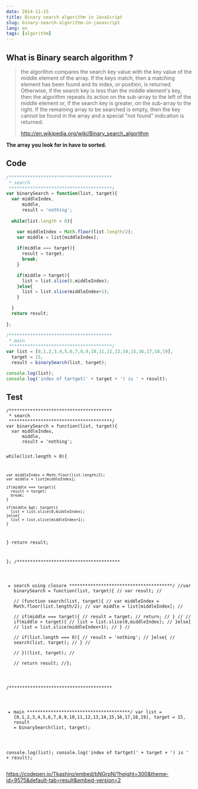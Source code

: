 ```yaml
---
date: 2014-11-15
title: Binary search algorithm in JavaScript
slug: binary-search-algorithm-in-javascript
lang: en
tags: [algorithm]
---
```


## What is Binary search algorithm ?

> the algorithm compares the search key value with the key value of the middle element of the array. If the keys match, then a matching element has been found and its index, or position, is returned. Otherwise, if the search key is less than the middle element's key, then the algorithm repeats its action on the sub-array to the left of the middle element or, if the search key is greater, on the sub-array to the right. If the remaining array to be searched is empty, then the key cannot be found in the array and a special "not found" indication is returned.
> 
> http://en.wikipedia.org/wiki/Binary_search_algorithm

__The array you look for in have to sorted.__


## Code

```js
/***************************************
 * search
 ***************************************/
var binarySearch = function(list, target){
  var middleIndex,
      middle,
      result = 'nothing';
  
  while(list.length > 0){

    var middleIndex = Math.floor(list.length/2);
    var middle = list[middleIndex];
  
    if(middle === target){
      result = target;
      break;
    }

    if(middle > target){
      list = list.slice(0,middleIndex);
    }else{
      list = list.slice(middleIndex+1);
    }

  }
  return result;
  
};

/***************************************
 * main
 ***************************************/
var list = [0,1,2,3,4,5,6,7,8,9,10,11,12,13,14,15,16,17,18,19],
  target = 15,
  result = binarySearch(list, target);

console.log(list);
console.log('index of tartget(' + target + ') is ' + result);
```
    
## Test

<div data-height="268" data-theme-id="9575" data-slug-hash="bNGrpN" data-default-tab="js" data-user="Tkashiro" class='codepen'><pre><code>/***************************************
 * search
 ***************************************/
var binarySearch = function(list, target){
  var middleIndex,
      middle,
      result = &#39;nothing&#39;;
  
  while(list.length &gt; 0){

    var middleIndex = Math.floor(list.length/2);
    var middle = list[middleIndex];
  
    if(middle === target){
      result = target;
      break;
    }

    if(middle &gt; target){
      list = list.slice(0,middleIndex);
    }else{
      list = list.slice(middleIndex+1);
    }

  }
  return result;
  
};
/***************************************
 * search using closure
 ***************************************/
//var binarySearch = function(list, target){
//  var result;
//  
//  (function search(list, target){
//    var middleIndex = Math.floor(list.length/2);
//    var middle = list[middleIndex];
//  
//    if(middle === target){
//      result = target;
//      return;
//    }
//
//    if(middle &gt; target){
//      list = list.slice(0,middleIndex);
//    }else{
//      list = list.slice(middleIndex+1);
//    }
//    
//    if(list.length === 0){
//      result = &#39;nothing&#39;;
//    }else{
//      search(list, target); 
//    }
//    
//  })(list, target);
//  
//  return result;
//};

/***************************************
 * main
 ***************************************/
var list = [0,1,2,3,4,5,6,7,8,9,10,11,12,13,14,15,16,17,18,19],
  target = 15,
  result = binarySearch(list, target);

console.log(list);
console.log(&#39;index of tartget(&#39; + target + &#39;) is &#39; + result);
</code></pre>

https://codepen.io/Tkashiro/embed/bNGrpN/?height=300&theme-id=9575&default-tab=result&embed-version=2
